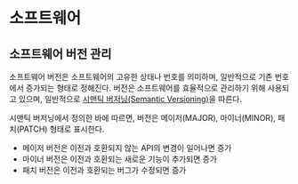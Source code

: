 # 소프트웨어

## 소프트웨어 버전 관리
소프트웨어 버전은 소프트웨어의 고유한 상태나 번호를 의미하며, 일반적으로 기존 번호에서 증가되는 형태로 정해진다. 버전은 소프트웨어를 효율적으로 관리하기 위해 사용되고 있으며, 일반적으로 [시맨틱 버저닝(Semantic Versioning)](https://semver.org/lang/ko/)을 따른다.

시맨틱 버저닝에서 정의한 바에 따르면, 버전은 메이저(MAJOR), 마이너(MINOR), 패치(PATCH) 형태로 표시한다. 
- 메이저 버전은 이전과 호환되지 않는 API의 변경이 일어나면 증가
- 마이너 버전은 이전과 호환되는 새로운 기능이 추가되면 증가
- 패치 버전은 이전과 호환되는 버그가 수정되면 증가